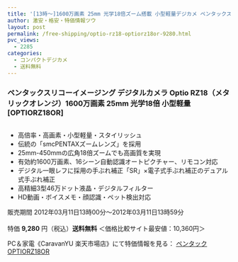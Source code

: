 ```yaml
---
title: '[13時〜]1600万画素 25mm 光学18倍ズーム搭載 小型軽量デジカメ ペンタックス Optio RZ18 メタリックオレンジ 1時間限定特価9280円！送料無料！'
author: 激安・格安・特価情報ツウ
layout: post
permalink: /free-shipping/optio-rz18-optiorz18or-9280.html
pvc_views:
  - 2285
categories:
  - コンパクトデジカメ
  - 送料無料
---
```

### ペンタックスリコーイメージング デジタルカメラ Optio RZ18（メタリックオレンジ）1600万画素 25mm 光学18倍 小型軽量 [OPTIORZ18OR]

<div class="img-bg2 img_L">
  <a href="http://hb.afl.rakuten.co.jp/hgc/04661a9a.c55cae38.04661a9b.8fa689b1/?pc=http%3a%2f%2fitem.rakuten.co.jp%2fpc-express%2f4961333211098%2f%3fscid%3daf_ich_link_img&#038;m=http%3a%2f%2fm.rakuten.co.jp%2fpc-express%2fi%2f10356994%2f" target="_blank"><img src="http://hbb.afl.rakuten.co.jp/hgb/?pc=http%3a%2f%2fthumbnail.image.rakuten.co.jp%2f%400_mall%2fpc-express%2fcabinet%2fximg245%2f4961333211098.jpg%3f_ex%3d128x128&#038;m=http%3a%2f%2fthumbnail.image.rakuten.co.jp%2f%400_mall%2fpc-express%2fcabinet%2fximg245%2f4961333211098.jpg" border="0" title="" alt="" /></a>
</div>

<!--more-->

  * 高倍率・高画素・小型軽量・スタイリッシュ
  * 伝統の「smcPENTAXズームレンズ」を採用
  * 25mm-450mmの広角18倍ズームでも高画質を実現
  * 有効約1600万画素、16シーン自動認識オートピクチャー、リモコン対応
  * デジタル一眼レフに採用の手ぶれ補正「SR」×電子式手ぶれ補正のデュアル式手ぶれ補正
  * 高精細3型46万ドット液晶・デジタルフィルター
  * HD動画・ボイスメモ・顔認識・ペット検出対応

販売期間 2012年03月11日13時00分～2012年03月11日13時59分  
<br clear="all" />特価 <span class="tokka-price"><strong>9,280</strong></span> 円（税込）**送料無料** ＜価格比較サイト最安値：10,360円＞  
  
PC＆家電《CaravanYU 楽天市場店》にて特価情報を見る： <span class="fs150p"><a href="http://hb.afl.rakuten.co.jp/hgc/04661a9a.c55cae38.04661a9b.8fa689b1/?pc=http%3a%2f%2fitem.rakuten.co.jp%2fpc-express%2f4961333211098%2f%3fscid%3daf_ich_link_img&#038;m=http%3a%2f%2fm.rakuten.co.jp%2fpc-express%2fi%2f10356994%2f" target="_blank">ペンタック OPTIORZ18OR</a></span>